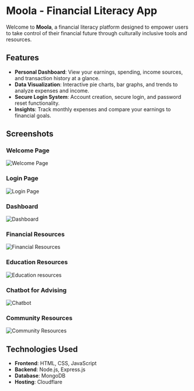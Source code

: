 # Moola - Financial Literacy App

Welcome to **Moola**, a financial literacy platform designed to empower users to take control of their financial future through culturally inclusive tools and resources.

## Features

- **Personal Dashboard**: View your earnings, spending, income sources, and transaction history at a glance.
- **Data Visualization**: Interactive pie charts, bar graphs, and trends to analyze expenses and income.
- **Secure Login System**: Account creation, secure login, and password reset functionality.
- **Insights**: Track monthly expenses and compare your earnings to financial goals.

## Screenshots

### Welcome Page
![Welcome Page](https://github.com/user-attachments/assets/1c3d121e-3097-41a5-8c00-3a5794257626)

### Login Page
![Login Page](https://github.com/user-attachments/assets/6dd38544-fe26-47e5-bc0c-343ac59f20b5)

### Dashboard
![Dashboard](https://github.com/user-attachments/assets/32186f2e-e4a6-43e2-8e35-776ea8015efc)

### Financial Resources
![Financial Resources](https://github.com/user-attachments/assets/72de7aa7-d7f4-4744-97ec-a33cfb57ead5)

### Education Resources
![Education resources](https://github.com/user-attachments/assets/a6b9a6bf-adfd-4dbb-9d80-869daad02cc8)

### Chatbot for Advising
![Chatbot](https://github.com/user-attachments/assets/be2e0440-5960-4725-8a88-193ea6a1fe98)

### Community Resources
![Community Resources](https://github.com/user-attachments/assets/e07f5108-784f-4aac-92c3-752db326f5eb)

## Technologies Used

- **Frontend**: HTML, CSS, JavaScript
- **Backend**: Node.js, Express.js
- **Database**: MongoDB
- **Hosting**: Cloudflare
